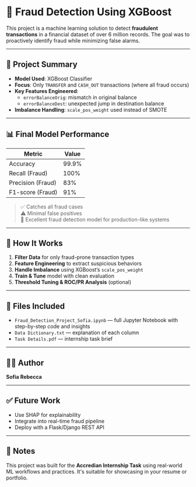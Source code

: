 # 💸 Fraud Detection Using XGBoost

This project is a machine learning solution to detect **fraudulent transactions** in a financial dataset of over 6 million records. The goal was to proactively identify fraud while minimizing false alarms.

---

## 🚀 Project Summary

- **Model Used**: XGBoost Classifier
- **Focus**: Only `TRANSFER` and `CASH_OUT` transactions (where all fraud occurs)
- **Key Features Engineered**:
  - `errorBalanceOrig`: mismatch in original balance
  - `errorBalanceDest`: unexpected jump in destination balance
- **Imbalance Handling**: `scale_pos_weight` used instead of SMOTE

---

## 📊 Final Model Performance

| Metric          | Value       |
|-----------------|-------------|
| Accuracy        | 99.9%       |
| Recall (Fraud)  | 100%        |
| Precision (Fraud) | 83%       |
| F1-score (Fraud) | 91%        |

> ✅ Catches all fraud cases  
> ⚠️ Minimal false positives  
> 🎯 Excellent fraud detection model for production-like systems

---

## 🧠 How It Works

1. **Filter Data** for only fraud-prone transaction types
2. **Feature Engineering** to extract suspicious behaviors
3. **Handle Imbalance** using XGBoost’s `scale_pos_weight`
4. **Train & Tune** model with clean evaluation
5. **Threshold Tuning & ROC/PR Analysis** (optional)

---

## 📁 Files Included

- `Fraud_Detection_Project_Sofia.ipynb` — full Jupyter Notebook with step-by-step code and insights
- `Data Dictionary.txt` — explanation of each column
- `Task Details.pdf` — internship task brief

---

## 👩‍💻 Author

**Sofia Rebecca**  

---

## ✅ Future Work

- Use SHAP for explainability
- Integrate into real-time fraud pipeline
- Deploy with a Flask/Django REST API

---

## 📢 Notes

This project was built for the **Accredian Internship Task** using real-world ML workflows and practices. It's suitable for showcasing in your resume or portfolio.
